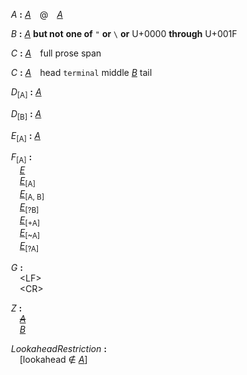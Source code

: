 &emsp;&emsp;<a name="A"></a>*A* **:** <a name="A-28e20fea"></a>*[A](#A)*&emsp;@&emsp;*[A](#A)*  
  
&emsp;&emsp;<a name="B"></a>*B* **:** <a name="B-e29ca65b"></a>*[A](#A)* **but not** **one of** `` " `` **or** `` \ `` **or** U+0000 **through** U+001F  
  
&emsp;&emsp;<a name="C"></a>*C* **:** <a name="C-f583ba73"></a>*[A](#A)*&emsp;full prose span  
  
&emsp;&emsp;<a name="C"></a>*C* **:** <a name="C-ef487e52"></a>*[A](#A)*&emsp;head `` terminal `` middle *[B](#B)* tail  
  
&emsp;&emsp;<a name="D"></a>*D*<sub>[A]</sub> **:** <a name="D-6dcd4ce2"></a>*[A](#A)*  
  
&emsp;&emsp;<a name="D"></a>*D*<sub>[B]</sub> **:** <a name="D-6dcd4ce2"></a>*[A](#A)*  
  
&emsp;&emsp;<a name="E"></a>*E*<sub>[A]</sub> **:** <a name="E-6dcd4ce2"></a>*[A](#A)*  
  
&emsp;&emsp;<a name="F"></a>*F*<sub>[A]</sub> **:**  
&emsp;&emsp;&emsp;<a name="F-e0184ade"></a>*[E](#E)*  
&emsp;&emsp;&emsp;<a name="F-bb8a9ecb"></a>*[E](#E)*<sub>[A]</sub>  
&emsp;&emsp;&emsp;<a name="F-d1775c31"></a>*[E](#E)*<sub>[A, B]</sub>  
&emsp;&emsp;&emsp;<a name="F-18e8f2aa"></a>*[E](#E)*<sub>[?B]</sub>  
&emsp;&emsp;&emsp;<a name="F-a177ed2b"></a>*[E](#E)*<sub>[+A]</sub>  
&emsp;&emsp;&emsp;<a name="F-d1c03b34"></a>*[E](#E)*<sub>[~A]</sub>  
&emsp;&emsp;&emsp;<a name="F-3541f047"></a>*[E](#E)*<sub>[?A]</sub>  
  
&emsp;&emsp;<a name="G"></a>*G* **:**  
&emsp;&emsp;&emsp;<a name="G-df188a5e"></a>&lt;LF&gt;  
&emsp;&emsp;&emsp;<a name="G-6bb44f60"></a>&lt;CR&gt;  
  
&emsp;&emsp;<a name="Z"></a>*Z* **:**  
&emsp;&emsp;&emsp;<del><a name="Z-6dcd4ce2"></a>*[A](#A)*</del>  
&emsp;&emsp;&emsp;<ins><a name="Z-ae4f281d"></a>*[B](#B)*</ins>  
  
&emsp;&emsp;<a name="LookaheadRestriction"></a>*LookaheadRestriction* **:**  
&emsp;&emsp;&emsp;<a name="LookaheadRestriction-5c1008f6"></a>[lookahead ∉ *[A](#A)*]  
  